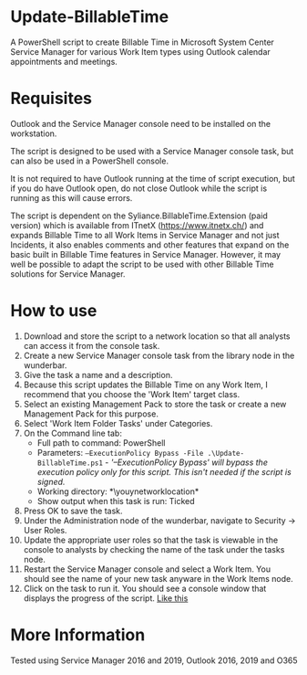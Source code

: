 # Update-BillableTime
A PowerShell script to create Billable Time in Microsoft System Center Service Manager for various Work Item types using Outlook calendar appointments and meetings.

# Requisites
Outlook and the Service Manager console need to be installed on the workstation.

The script is designed to be used with a Service Manager console task, but can also be used in a PowerShell console.

It is not required to have Outlook running at the time of script execution, but if you do have Outlook open, do not close Outlook while the script is running as this will cause errors.

The script is dependent on the Syliance.BillableTime.Extension (paid version) which is available from ITnetX (https://www.itnetx.ch/) and expands Billable Time to all Work Items in Service Manager and not just Incidents, it also enables comments and other features that expand on the basic built in Billable Time features in Service Manager.
However, it may well be possible to adapt the script to be used with other Billable Time solutions for Service Manager.

# How to use
1. Download and store the script to a network location so that all analysts can access it from the console task.
2. Create a new Service Manager console task from the library node in the wunderbar.
3. Give the task a name and a description.
4. Because this script updates the Billable Time on any Work Item, I recommend that you choose the 'Work Item' target class.
5. Select an existing Management Pack to store the task or create a new Management Pack for this purpose.
6. Select 'Work Item Folder Tasks' under Categories.
7. On the Command line tab:
   * Full path to command: PowerShell
   * Parameters: `–ExecutionPolicy Bypass -File .\Update-BillableTime.ps1` - *'–ExecutionPolicy Bypass' will bypass the execution policy only for this script. This isn't needed if the script is signed.*
   * Working directory: *\\youynetworklocation\*
   * Show output when this task is run: Ticked 
8. Press OK to save the task.
9. Under the Administration node of the wunderbar, navigate to Security -> User Roles.
10. Update the appropriate user roles so that the task is viewable in the console to analysts by checking the name of the task under the tasks node.
11. Restart the Service Manager console and select a Work Item. You should see the name of your new task anyware in the Work Items node.
12. Click on the task to run it. You should see a console window that displays the progress of the script. [Like this](/images/GPPTasksCommon.JPG?raw=true "GPP Files common tab")

# More Information
Tested using Service Manager 2016 and 2019, Outlook 2016, 2019 and O365 
